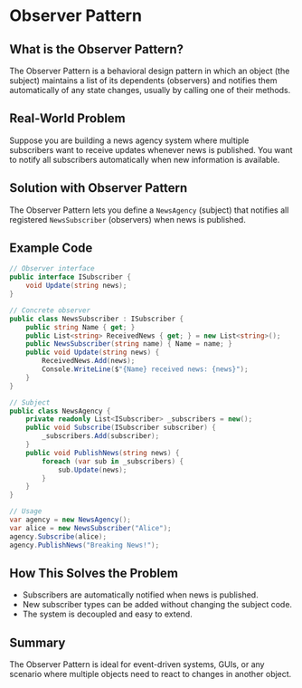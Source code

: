 # Observer Pattern

## What is the Observer Pattern?
The Observer Pattern is a behavioral design pattern in which an object (the subject) maintains a list of its dependents (observers) and notifies them automatically of any state changes, usually by calling one of their methods.

## Real-World Problem
Suppose you are building a news agency system where multiple subscribers want to receive updates whenever news is published. You want to notify all subscribers automatically when new information is available.

## Solution with Observer Pattern
The Observer Pattern lets you define a `NewsAgency` (subject) that notifies all registered `NewsSubscriber` (observers) when news is published.

## Example Code
```csharp
// Observer interface
public interface ISubscriber {
    void Update(string news);
}

// Concrete observer
public class NewsSubscriber : ISubscriber {
    public string Name { get; }
    public List<string> ReceivedNews { get; } = new List<string>();
    public NewsSubscriber(string name) { Name = name; }
    public void Update(string news) {
        ReceivedNews.Add(news);
        Console.WriteLine($"{Name} received news: {news}");
    }
}

// Subject
public class NewsAgency {
    private readonly List<ISubscriber> _subscribers = new();
    public void Subscribe(ISubscriber subscriber) {
        _subscribers.Add(subscriber);
    }
    public void PublishNews(string news) {
        foreach (var sub in _subscribers) {
            sub.Update(news);
        }
    }
}

// Usage
var agency = new NewsAgency();
var alice = new NewsSubscriber("Alice");
agency.Subscribe(alice);
agency.PublishNews("Breaking News!");
```

## How This Solves the Problem
- Subscribers are automatically notified when news is published.
- New subscriber types can be added without changing the subject code.
- The system is decoupled and easy to extend.

## Summary
The Observer Pattern is ideal for event-driven systems, GUIs, or any scenario where multiple objects need to react to changes in another object.
